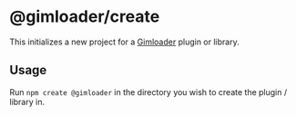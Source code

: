 # @gimloader/create

This initializes a new project for a [Gimloader](https://github.com/TheLazySquid/Gimloader) plugin or library.

## Usage

Run `npm create @gimloader` in the directory you wish to create the plugin / library in.